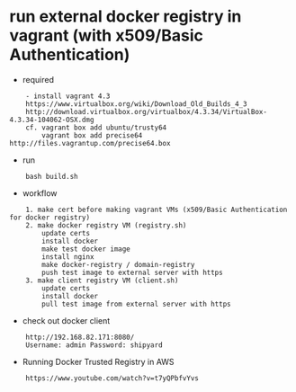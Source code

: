 # run external docker registry in vagrant (with x509/Basic Authentication)

* required
```
	- install vagrant 4.3
	https://www.virtualbox.org/wiki/Download_Old_Builds_4_3
	http://download.virtualbox.org/virtualbox/4.3.34/VirtualBox-4.3.34-104062-OSX.dmg
	cf. vagrant box add ubuntu/trusty64
		vagrant box add precise64 http://files.vagrantup.com/precise64.box
```

* run		
```
	bash build.sh
```	
	
* workflow
```
	1. make cert before making vagrant VMs (x509/Basic Authentication for docker registry)
	2. make docker registry VM (registry.sh)
		update certs
		install docker
		make test docker image
		install nginx
		make docker-registry / domain-registry
		push test image to external server with https
	3. make client registry VM (client.sh)
		update certs
		install docker
		pull test image from external server with https
```

* check out docker client
```
	http://192.168.82.171:8080/
	Username: admin Password: shipyard
```

* Running Docker Trusted Registry in AWS
```
	https://www.youtube.com/watch?v=t7yQPbfvYvs
```